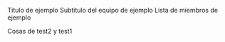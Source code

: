 Titulo de ejemplo
Subtitulo del equipo de ejemplo
Lista de miembros de ejemplo

Cosas de test2 y test1



